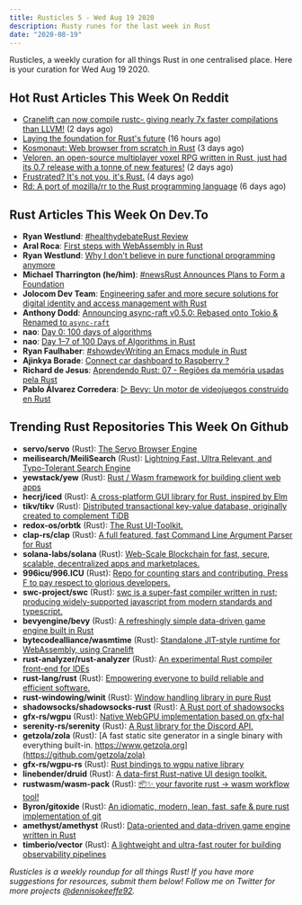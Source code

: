 ```yaml
---
title: Rusticles 5 - Wed Aug 19 2020
description: Rusty runes for the last week in Rust
date: "2020-08-19"
---
```


Rusticles, a weekly curation for all things Rust in one centralised place. Here is your curation for Wed Aug 19 2020.



## Hot Rust Articles This Week On Reddit

- [Cranelift can now compile rustc- giving nearly 7x faster compilations than LLVM!](https://www.reddit.com/r/rust/comments/iat25g/cranelift_can_now_compile_rustc_giving_nearly_7x/) (2 days ago)
- [Laying the foundation for Rust's future](https://www.reddit.com/r/rust/comments/ic2ky7/laying_the_foundation_for_rusts_future/) (16 hours ago)
- [Kosmonaut: Web browser from scratch in Rust](https://www.reddit.com/r/rust/comments/iab2sm/kosmonaut_web_browser_from_scratch_in_rust/) (3 days ago)
- [Veloren, an open-source multiplayer voxel RPG written in Rust, just had its 0.7 release with a tonne of new features!](https://www.reddit.com/r/rust/comments/ib83bl/veloren_an_opensource_multiplayer_voxel_rpg/) (2 days ago)
- [Frustrated? It's not you, it's Rust.](https://www.reddit.com/r/rust/comments/i9sor7/frustrated_its_not_you_its_rust/) (4 days ago)
- [Rd: A port of mozilla/rr to the Rust programming language](https://www.reddit.com/r/rust/comments/i8bmgq/rd_a_port_of_mozillarr_to_the_rust_programming/) (6 days ago)



## Rust Articles This Week On Dev.To

- **Ryan Westlund**: [#healthydebateRust Review](https://dev.to/yujiri8/rust-review-515p)
- **Aral Roca**: [First steps with WebAssembly in Rust](https://dev.to/aralroca/first-steps-with-webassembly-in-rust-37im)
- **Ryan Westlund**: [Why I don't believe in pure functional programming anymore](https://dev.to/yujiri8/why-i-don-t-believe-in-pure-functional-programming-anymore-gin)
- **Michael Tharrington (he/him)**: [#newsRust Announces Plans to Form a Foundation](https://dev.to/michaeltharrington/rust-announces-plans-to-form-a-foundation-k59)
- **Jolocom Dev Team**: [Engineering safer and more secure solutions for digital identity and access management with Rust](https://dev.to/jolocomdev/engineering-safer-and-more-secure-solutions-for-digital-identity-and-access-management-with-rust-2e39)
- **Anthony Dodd**: [Announcing async-raft v0.5.0: Rebased onto Tokio & Renamed to `async-raft`](https://dev.to/thedodd/announcing-async-raft-v0-5-0-rebased-onto-tokio-renamed-to-async-raft-2f31)
- **nao**: [Day 0: 100 days of algorithms](https://dev.to/nao/day-0-100-days-of-algorithms-551e)
- **nao**: [Day 1–7 of 100 Days of Algorithms in Rust](https://dev.to/nao/day-1-7-of-100-days-of-algorithms-in-rust-5cl0)
- **Ryan Faulhaber**: [#showdevWriting an Emacs module in Rust](https://dev.to/rfaulhaber/writing-an-emacs-module-in-rust-3pg5)
- **Ajinkya Borade**: [Connect car dashboard to Raspberry ?](https://dev.to/ajinkyax/connect-car-dashboard-to-raspberry-4397)
- **Richard de Jesus**: [Aprendendo Rust: 07 - Regiões da memória usadas pela Rust](https://dev.to/pehdepano/aprendendo-rust-07-regioes-da-memoria-usadas-pela-rust-208k)
- **Pablo Álvarez Corredera**: [▷ Bevy: Un motor de videojuegos construido en Rust](https://dev.to/rosepac/bevy-un-motor-de-videojuegos-construido-en-rust-27da)



## Trending Rust Repositories This Week On Github

- **servo/servo** (Rust): [The Servo Browser Engine](https://github.com/servo/servo)
- **meilisearch/MeiliSearch** (Rust): [Lightning Fast, Ultra Relevant, and Typo-Tolerant Search Engine](https://github.com/meilisearch/MeiliSearch)
- **yewstack/yew** (Rust): [Rust / Wasm framework for building client web apps](https://github.com/yewstack/yew)
- **hecrj/iced** (Rust): [A cross-platform GUI library for Rust, inspired by Elm](https://github.com/hecrj/iced)
- **tikv/tikv** (Rust): [Distributed transactional key-value database, originally created to complement TiDB](https://github.com/tikv/tikv)
- **redox-os/orbtk** (Rust): [The Rust UI-Toolkit.](https://github.com/redox-os/orbtk)
- **clap-rs/clap** (Rust): [A full featured, fast Command Line Argument Parser for Rust](https://github.com/clap-rs/clap)
- **solana-labs/solana** (Rust): [Web-Scale Blockchain for fast, secure, scalable, decentralized apps and marketplaces.](https://github.com/solana-labs/solana)
- **996icu/996.ICU** (Rust): [Repo for counting stars and contributing. Press F to pay respect to glorious developers.](https://github.com/996icu/996.ICU)
- **swc-project/swc** (Rust): [swc is a super-fast compiler written in rust; producing widely-supported javascript from modern standards and typescript.](https://github.com/swc-project/swc)
- **bevyengine/bevy** (Rust): [A refreshingly simple data-driven game engine built in Rust](https://github.com/bevyengine/bevy)
- **bytecodealliance/wasmtime** (Rust): [Standalone JIT-style runtime for WebAssembly, using Cranelift](https://github.com/bytecodealliance/wasmtime)
- **rust-analyzer/rust-analyzer** (Rust): [An experimental Rust compiler front-end for IDEs](https://github.com/rust-analyzer/rust-analyzer)
- **rust-lang/rust** (Rust): [Empowering everyone to build reliable and efficient software.](https://github.com/rust-lang/rust)
- **rust-windowing/winit** (Rust): [Window handling library in pure Rust](https://github.com/rust-windowing/winit)
- **shadowsocks/shadowsocks-rust** (Rust): [A Rust port of shadowsocks](https://github.com/shadowsocks/shadowsocks-rust)
- **gfx-rs/wgpu** (Rust): [Native WebGPU implementation based on gfx-hal](https://github.com/gfx-rs/wgpu)
- **serenity-rs/serenity** (Rust): [A Rust library for the Discord API.](https://github.com/serenity-rs/serenity)
- **getzola/zola** (Rust): [A fast static site generator in a single binary with everything built-in. https://www.getzola.org](https://github.com/getzola/zola)
- **gfx-rs/wgpu-rs** (Rust): [Rust bindings to wgpu native library](https://github.com/gfx-rs/wgpu-rs)
- **linebender/druid** (Rust): [A data-first Rust-native UI design toolkit.](https://github.com/linebender/druid)
- **rustwasm/wasm-pack** (Rust): [📦✨ your favorite rust -> wasm workflow tool!](https://github.com/rustwasm/wasm-pack)
- **Byron/gitoxide** (Rust): [An idiomatic, modern, lean, fast, safe & pure rust implementation of git](https://github.com/Byron/gitoxide)
- **amethyst/amethyst** (Rust): [Data-oriented and data-driven game engine written in Rust](https://github.com/amethyst/amethyst)
- **timberio/vector** (Rust): [A lightweight and ultra-fast router for building observability pipelines](https://github.com/timberio/vector)

_Rusticles is a weekly roundup for all things Rust! If you have more suggestions for resources, submit them below! Follow me on Twitter for more projects [@dennisokeeffe92](https://twitter.com/dennisokeeffe92)._
